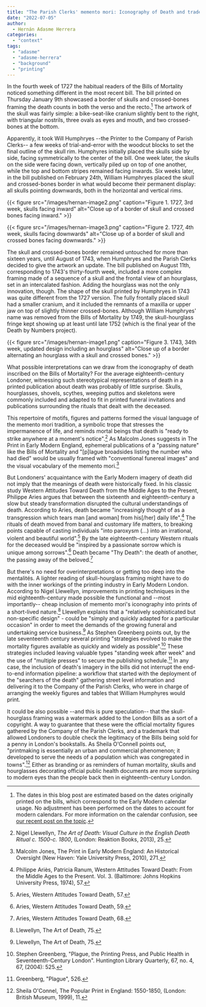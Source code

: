 ```yaml
---
title: "The Parish Clerks' memento mori: Iconography of Death and trademark in The London Bills of Mortality, 1727-1752"
date: "2022-07-05"
author:
  - Hernán Adasme Herrera
categories: 
  - "context"
tags: 
  - "adasme"
  - "adasme-herrera"
  - "background"
  - "printing"
---
```


In the fourth week of 1727 the habitual readers of the Bills of Mortality noticed something different in the most recent bill. The bill printed on Thursday January 9th showcased a border of skulls and crossed-bones framing the death counts in both the verso and the recto.[^1] The artwork of the skull was fairly simple: a bike-seat-like cranium slightly bent to the right, with triangular nostrils, three ovals as eyes and mouth, and two crossed-bones at the bottom.

Apparently, it took Will Humphryes --the Printer to the Company of Parish Clerks-- a few weeks of trial-and-error with the woodcut blocks to set the final outline of the skull rim. Humphyres initially placed the skulls side by side, facing symmetrically to the center of the bill. One week later, the skulls on the side were facing down, vertically piled up on top of one another, while the top and bottom stripes remained facing inwards. Six weeks later, in the bill published on February 24th, William Humphryes placed the skull and crossed-bones border in what would become their permanent display: all skulls pointing downwards, both in the horizontal and vertical rims.

{{< figure src="/images/hernan-image2.png" caption="Figure 1. 1727, 3rd week, skulls facing inward" alt="Close up of a border of skull and crossed bones facing inward." >}}

{{< figure src="/images/hernan-image3.png" caption="Figure 2. 1727, 4th week, skulls facing downwards" alt="Close up of a border of skull and crossed bones facing downwards." >}}

The skull and crossed-bones border remained untouched for more than sixteen years, until August of 1743, when Humphryes and the Parish Clerks decided to give the artwork an update. The bill published on August 11th, corresponding to 1743's thirty-fourth week, included a more complex framing made of a sequence of a skull and the frontal view of an hourglass, set in an intercalated fashion. Adding the hourglass was not the only innovation, though. The shape of the skull printed by Humphryes in 1743 was quite different from the 1727 version. The fully frontally placed skull had a smaller cranium, and it included the remnants of a maxilla or upper jaw on top of slightly thinner crossed-bones. Although William Humphryes' name was removed from the Bills of Mortality by 1749, the skull-hourglass fringe kept showing up at least until late 1752 (which is the final year of the Death by Numbers project).

{{< figure src="/images/hernan-image1.png" caption="Figure 3. 1743, 34th week, updated design including an hourglass" alt="Close up of a border alternating an hourglass with a skull and crossed bones." >}}

What possible interpretations can we draw from the iconography of death inscribed on the Bills of Mortality? For the average eighteenth-century Londoner, witnessing such stereotypical representations of death in a printed publication about death was probably of little surprise. Skulls, hourglasses, shovels, scythes, weeping puttos and skeletons were commonly included and adapted to fit in printed funeral invitations and publications surrounding the rituals that dealt with the deceased.

This repertoire of motifs, figures and patterns formed the visual language of the memento mori tradition, a symbolic trope that stresses the impermanence of life, and reminds mortal beings that death is "ready to strike anywhere at a moment's notice".[^2] As Malcolm Jones suggests in The Print in Early Modern England, ephemeral publications of a "passing nature" like the Bills of Mortality and "[p]lague broadsides listing the number who had died" would be usually framed with "conventional funereal images" and the visual vocabulary of the memento mori.[^3]

But Londoners' acquaintance with the Early Modern imagery of death did not imply that the meanings of death were historically fixed. In his classic study Western Attitudes Toward Death from the Middle Ages to the Present, Philippe Aries argues that between the sixteenth and eighteenth-century a slow but steady transformation disrupted the cultural understandings of death. According to Aries, death became "increasingly thought of as a transgression which tears man [and woman] from his[/her] daily life".[^4] The rituals of death moved from banal and customary life matters, to breaking points capable of casting individuals "into paroxysm (...) into an irrational, violent and beautiful world".[^5] By the late eighteenth-century Western rituals for the deceased would be "inspired by a passionate sorrow which is unique among sorrows".[^6] Death became "Thy Death": the death of another, the passing away of the beloved.[^7]

But there's no need for overinterpretations or getting too deep into the mentalités. A lighter reading of skull-hourglass framing might have to do with the inner workings of the printing industry in Early Modern London. According to Nigel Llewellyn, improvements in printing techniques in the mid eighteenth-century made possible the functional and --most importantly-- cheap inclusion of memento mori's iconography into prints of a short-lived nature.[^8] Llewellyn explains that a "relatively sophisticated but non-specific design" - could be "simply and quickly adapted for a particular occasion" in order to meet the demands of the growing funeral and undertaking service business.[^9] As Stephen Greenberg points out, by the late seventeenth century several printing "strategies evolved to make the mortality figures available as quickly and widely as possible".[^10] These strategies included leaving valuable types "standing week after week" and the use of "multiple presses" to secure the publishing schedule.[^11] In any case, the inclusion of death's imagery in the bills did not interrupt the end-to-end information pipeline: a workflow that started with the deployment of the "searchers of the death" gathering street level information and delivering it to the Company of the Parish Clerks, who were in charge of arranging the weekly figures and tables that William Humphyres would print.

It could be also possible --and this is pure speculation-- that the skull-hourglass framing was a watermark added to the London Bills as a sort of a copyright. A way to guarantee that these were the official mortality figures gathered by the Company of the Parish Clerks, and a trademark that allowed Londoners to double check the legitimacy of the Bills being sold for a penny in London's bookstalls. As Sheila O'Connell points out, "printmaking is essentially an urban and commercial phenomenon; it developed to serve the needs of a population which was congregated in towns".[^12] Either as branding or as reminders of human mortality, skulls and hourglasses decorating official public health documents are more surprising to modern eyes than the people back then in eighteenth-century London.

[^1]: The dates in this blog post are estimated based on the dates originally printed on the bills, which correspond to the Early Modern calendar usage. No adjustment has been performed on the dates to account for modern calendars. For more information on the calendar confusion, see [our recent post on the topic](https://deathbynumbers.org/2022/02/14/confusion-of-calendars/).

[^2]: Nigel Llewellyn, _The Art of Death: Visual Culture in the English Death Ritual c. 1500-c. 1800_, (London: Reaktion Books, 2013), 25.

[^3]: Malcolm Jones, The Print in Early Modern England: An Historical Oversight (New Haven: Yale University Press, 2010), 271.

[^4]: Philippe Ariès, Patricia Ranum, Western Attitudes Toward Death: From the Middle Ages to the Present. Vol. 3. (Baltimore: Johns Hopkins University Press, 1974), 57.

[^5]: Aries, Western Attitudes Toward Death, 57.

[^6]: Aries, Western Attitudes Toward Death, 59.

[^7]: Aries, Western Attitudes Toward Death, 68.

[^8]: Llewellyn, The Art of Death, 75.

[^9]: Llewellyn, The Art of Death, 75.

[^10]: Stephen Greenberg, "Plague, the Printing Press, and Public Health in Seventeenth-Century London". Huntington Library Quarterly, 67, no. 4, 67, (2004): 525. 

[^11]: Greenberg, "Plague", 526.

[^12]: Sheila O'Connel, The Popular Print in England: 1550-1850, (London: British Museum, 1999), 11.
